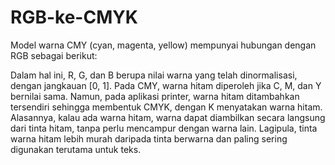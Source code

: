 # RGB-ke-CMYK

Model warna CMY (cyan, magenta, yellow) mempunyai hubungan dengan RGB sebagai berikut:



Dalam hal ini, R, G, dan B berupa nilai warna yang telah dinormalisasi, dengan jangkauan [0, 1].
Pada CMY, warna hitam diperoleh jika C, M, dan Y bernilai sama. Namun, pada aplikasi printer, warna hitam ditambahkan tersendiri sehingga membentuk CMYK, dengan K menyatakan warna hitam. Alasannya, kalau ada warna hitam, warna dapat diambilkan secara langsung dari tinta hitam, tanpa perlu mencampur dengan warna lain. Lagipula, tinta warna hitam lebih murah daripada tinta berwarna dan paling sering digunakan terutama untuk teks. 
